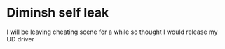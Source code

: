 # Diminsh self leak
 I will be leaving cheating scene for a while so thought I would release my UD driver

